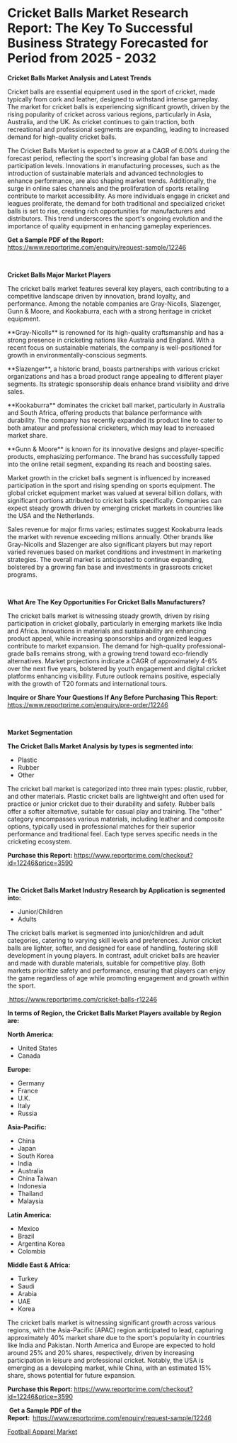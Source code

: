 <p><h1>Cricket Balls Market Research Report: The Key To Successful Business Strategy Forecasted for Period from 2025 - 2032</h1></p><p><strong>Cricket Balls Market Analysis and Latest Trends</strong></p>
<p><p>Cricket balls are essential equipment used in the sport of cricket, made typically from cork and leather, designed to withstand intense gameplay. The market for cricket balls is experiencing significant growth, driven by the rising popularity of cricket across various regions, particularly in Asia, Australia, and the UK. As cricket continues to gain traction, both recreational and professional segments are expanding, leading to increased demand for high-quality cricket balls. </p><p>The Cricket Balls Market is expected to grow at a CAGR of 6.00% during the forecast period, reflecting the sport's increasing global fan base and participation levels. Innovations in manufacturing processes, such as the introduction of sustainable materials and advanced technologies to enhance performance, are also shaping market trends. Additionally, the surge in online sales channels and the proliferation of sports retailing contribute to market accessibility. As more individuals engage in cricket and leagues proliferate, the demand for both traditional and specialized cricket balls is set to rise, creating rich opportunities for manufacturers and distributors. This trend underscores the sport's ongoing evolution and the importance of quality equipment in enhancing gameplay experiences.</p></p>
<p><strong>Get a Sample PDF of the Report:&nbsp;</strong> <a href="https://www.reportprime.com/enquiry/request-sample/12246?utm_campaign=2442&utm_medium=2&utm_source=Github&utm_content=ia&utm_term=18032025&utm_id=cricket-balls">https://www.reportprime.com/enquiry/request-sample/12246</a></p>
<p>&nbsp;</p>
<p><strong>Cricket Balls Major Market Players</strong></p>
<p><p>The cricket balls market features several key players, each contributing to a competitive landscape driven by innovation, brand loyalty, and performance. Among the notable companies are Gray-Nicolls, Slazenger, Gunn & Moore, and Kookaburra, each with a strong heritage in cricket equipment.</p><p>**Gray-Nicolls** is renowned for its high-quality craftsmanship and has a strong presence in cricketing nations like Australia and England. With a recent focus on sustainable materials, the company is well-positioned for growth in environmentally-conscious segments.</p><p>**Slazenger**, a historic brand, boasts partnerships with various cricket organizations and has a broad product range appealing to different player segments. Its strategic sponsorship deals enhance brand visibility and drive sales.</p><p>**Kookaburra** dominates the cricket ball market, particularly in Australia and South Africa, offering products that balance performance with durability. The company has recently expanded its product line to cater to both amateur and professional cricketers, which may lead to increased market share.</p><p>**Gunn & Moore** is known for its innovative designs and player-specific products, emphasizing performance. The brand has successfully tapped into the online retail segment, expanding its reach and boosting sales.</p><p>Market growth in the cricket balls segment is influenced by increased participation in the sport and rising spending on sports equipment. The global cricket equipment market was valued at several billion dollars, with significant portions attributed to cricket balls specifically. Companies can expect steady growth driven by emerging cricket markets in countries like the USA and the Netherlands.</p><p>Sales revenue for major firms varies; estimates suggest Kookaburra leads the market with revenue exceeding millions annually. Other brands like Gray-Nicolls and Slazenger are also significant players but may report varied revenues based on market conditions and investment in marketing strategies. The overall market is anticipated to continue expanding, bolstered by a growing fan base and investments in grassroots cricket programs.</p></p>
<p>&nbsp;</p>
<p><strong>What Are The Key Opportunities For Cricket Balls Manufacturers?</strong></p>
<p><p>The cricket balls market is witnessing steady growth, driven by rising participation in cricket globally, particularly in emerging markets like India and Africa. Innovations in materials and sustainability are enhancing product appeal, while increasing sponsorships and organized leagues contribute to market expansion. The demand for high-quality professional-grade balls remains strong, with a growing trend toward eco-friendly alternatives. Market projections indicate a CAGR of approximately 4-6% over the next five years, bolstered by youth engagement and digital cricket platforms enhancing visibility. Future outlook remains positive, especially with the growth of T20 formats and international tours.</p></p>
<p><strong>Inquire or Share Your Questions If Any Before Purchasing This Report:</strong> <a href="https://www.reportprime.com/enquiry/pre-order/12246?utm_campaign=2442&utm_medium=2&utm_source=Github&utm_content=ia&utm_term=18032025&utm_id=cricket-balls">https://www.reportprime.com/enquiry/pre-order/12246</a></p>
<p>&nbsp;</p>
<p><strong>Market Segmentation</strong></p>
<p><strong>The Cricket Balls Market Analysis by types is segmented into:</strong></p>
<p><ul><li>Plastic</li><li>Rubber</li><li>Other</li></ul></p>
<p><p>The cricket ball market is categorized into three main types: plastic, rubber, and other materials. Plastic cricket balls are lightweight and often used for practice or junior cricket due to their durability and safety. Rubber balls offer a softer alternative, suitable for casual play and training. The "other" category encompasses various materials, including leather and composite options, typically used in professional matches for their superior performance and traditional feel. Each type serves specific needs in the cricketing ecosystem.</p></p>
<p><strong>Purchase this Report:&nbsp;</strong><a href="https://www.reportprime.com/checkout?id=12246&price=3590&utm_campaign=2442&utm_medium=2&utm_source=Github&utm_content=ia&utm_term=18032025&utm_id=cricket-balls">https://www.reportprime.com/checkout?id=12246&price=3590</a></p>
<p>&nbsp;</p>
<p><strong>The Cricket Balls Market Industry Research by Application is segmented into:</strong></p>
<p><ul><li>Junior/Children</li><li>Adults</li></ul></p>
<p><p>The cricket balls market is segmented into junior/children and adult categories, catering to varying skill levels and preferences. Junior cricket balls are lighter, softer, and designed for ease of handling, fostering skill development in young players. In contrast, adult cricket balls are heavier and made with durable materials, suitable for competitive play. Both markets prioritize safety and performance, ensuring that players can enjoy the game regardless of age while promoting engagement and growth within the sport.</p></p>
<p><a href="https://www.reportprime.com/cricket-balls-r12246?utm_campaign=2442&utm_medium=2&utm_source=Github&utm_content=ia&utm_term=18032025&utm_id=cricket-balls">&nbsp;https://www.reportprime.com/cricket-balls-r12246</a></p>
<p><strong>In terms of Region, the Cricket Balls Market Players available by Region are:</strong></p>
<p>
    <p> <strong> North America: </strong>
        <ul>
            <li>United States</li>
            <li>Canada</li>
        </ul>
        </p> 
    <p> <strong> Europe: </strong>
        <ul>
            <li>Germany</li>
            <li>France</li>
            <li>U.K.</li>
            <li>Italy</li>
            <li>Russia</li>
        </ul>
        </p> 
    <p> <strong> Asia-Pacific: </strong>
        <ul>
            <li>China</li>
            <li>Japan</li>
            <li>South Korea</li>
            <li>India</li>
            <li>Australia</li>
            <li>China Taiwan</li>
            <li>Indonesia</li>
            <li>Thailand</li>
            <li>Malaysia</li>
        </ul>
        </p> 
    <p> <strong> Latin America: </strong>
        <ul>
            <li>Mexico</li>
            <li>Brazil</li>
            <li>Argentina Korea</li>
            <li>Colombia</li>
        </ul>
        </p> 
    <p> <strong> Middle East & Africa: </strong>
        <ul>
            <li>Turkey</li>
            <li>Saudi</li>
            <li>Arabia</li>
            <li>UAE</li>
            <li>Korea</li>
        </ul>
    </p>
    </p>
<p><p>The cricket balls market is witnessing significant growth across various regions, with the Asia-Pacific (APAC) region anticipated to lead, capturing approximately 40% market share due to the sport's popularity in countries like India and Pakistan. North America and Europe are expected to hold around 25% and 20% shares, respectively, driven by increasing participation in leisure and professional cricket. Notably, the USA is emerging as a developing market, while China, with an estimated 15% share, shows potential for future expansion.</p></p>
<p><strong>Purchase this Report: </strong><a href="https://www.reportprime.com/checkout?id=12246&price=3590&utm_campaign=2442&utm_medium=2&utm_source=Github&utm_content=ia&utm_term=18032025&utm_id=cricket-balls">https://www.reportprime.com/checkout?id=12246&price=3590</a></p>
<p>&nbsp;<strong>Get a Sample PDF of the Report:&nbsp;&nbsp;</strong><a href="https://www.reportprime.com/enquiry/request-sample/12246?utm_campaign=2442&utm_medium=2&utm_source=Github&utm_content=ia&utm_term=18032025&utm_id=cricket-balls">https://www.reportprime.com/enquiry/request-sample/12246</a></p>
<p><strong></strong></p>
<p><p><a href="https://github.com/FahadAhmed223/Market-Research-Report-List-1/blob/main/football-apparel-market.md?utm_campaign=2442&utm_medium=2&utm_source=Github&utm_content=ia&utm_term=18032025&utm_id=cricket-balls">Football Apparel Market</a></p></p>
